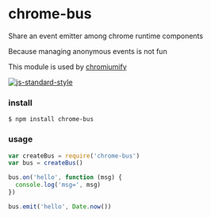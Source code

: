 # chrome-bus
Share an event emitter among chrome runtime components

Because managing anonymous events is not fun

This module is used by [chromiumify](https://github.com/chromiumify)

[![js-standard-style](https://img.shields.io/badge/code%20style-standard-brightgreen.svg?style=flat)](https://github.com/feross/standard)

### install
```
$ npm install chrome-bus
```

### usage

```js
var createBus = require('chrome-bus')
var bus = createBus()

bus.on('hello', function (msg) {
  console.log('msg=', msg)
})

bus.emit('hello', Date.now())
```

